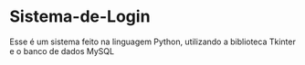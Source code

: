 # Sistema-de-Login
Esse é um sistema feito na linguagem Python, utilizando a biblioteca Tkinter e o banco de dados MySQL 
